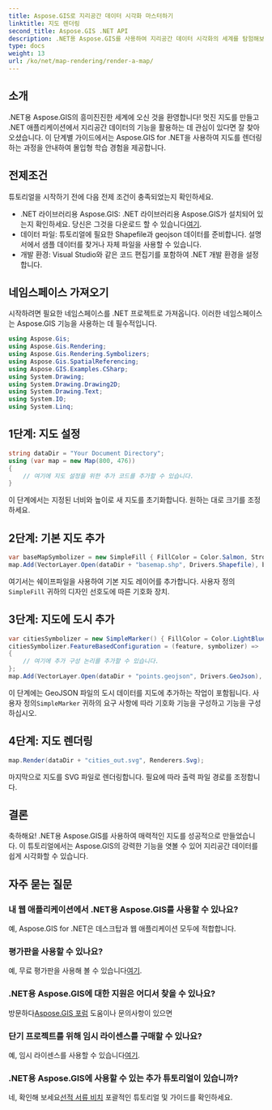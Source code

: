 ```yaml
---
title: Aspose.GIS로 지리공간 데이터 시각화 마스터하기
linktitle: 지도 렌더링
second_title: Aspose.GIS .NET API
description: .NET용 Aspose.GIS를 사용하여 지리공간 데이터 시각화의 세계를 탐험해보세요. 손쉽게 멋진 지도를 만들어 보세요. 지금 다운로드하세요! #Aspose #GIS
type: docs
weight: 13
url: /ko/net/map-rendering/render-a-map/
---
```

## 소개
.NET용 Aspose.GIS의 흥미진진한 세계에 오신 것을 환영합니다! 멋진 지도를 만들고 .NET 애플리케이션에서 지리공간 데이터의 기능을 활용하는 데 관심이 있다면 잘 찾아오셨습니다. 이 단계별 가이드에서는 Aspose.GIS for .NET을 사용하여 지도를 렌더링하는 과정을 안내하여 몰입형 학습 경험을 제공합니다.
## 전제조건
튜토리얼을 시작하기 전에 다음 전제 조건이 충족되었는지 확인하세요.
-  .NET 라이브러리용 Aspose.GIS: .NET 라이브러리용 Aspose.GIS가 설치되어 있는지 확인하세요. 당신은 그것을 다운로드 할 수 있습니다[여기](https://releases.aspose.com/gis/net/).
- 데이터 파일: 튜토리얼에 필요한 Shapefile과 geojson 데이터를 준비합니다. 설명서에서 샘플 데이터를 찾거나 자체 파일을 사용할 수 있습니다.
- 개발 환경: Visual Studio와 같은 코드 편집기를 포함하여 .NET 개발 환경을 설정합니다.
## 네임스페이스 가져오기
시작하려면 필요한 네임스페이스를 .NET 프로젝트로 가져옵니다. 이러한 네임스페이스는 Aspose.GIS 기능을 사용하는 데 필수적입니다.
```csharp
using Aspose.Gis;
using Aspose.Gis.Rendering;
using Aspose.Gis.Rendering.Symbolizers;
using Aspose.Gis.SpatialReferencing;
using Aspose.GIS.Examples.CSharp;
using System.Drawing;
using System.Drawing.Drawing2D;
using System.Drawing.Text;
using System.IO;
using System.Linq;
```
## 1단계: 지도 설정
```csharp
string dataDir = "Your Document Directory";
using (var map = new Map(800, 476))
{
    // 여기에 지도 설정을 위한 추가 코드를 추가할 수 있습니다.
}
```
이 단계에서는 지정된 너비와 높이로 새 지도를 초기화합니다. 원하는 대로 크기를 조정하세요.
## 2단계: 기본 지도 추가
```csharp
var baseMapSymbolizer = new SimpleFill { FillColor = Color.Salmon, StrokeWidth = 0.75 };
map.Add(VectorLayer.Open(dataDir + "basemap.shp", Drivers.Shapefile), baseMapSymbolizer);
```
 여기서는 쉐이프파일을 사용하여 기본 지도 레이어를 추가합니다. 사용자 정의`SimpleFill` 귀하의 디자인 선호도에 따른 기호화 장치.
## 3단계: 지도에 도시 추가
```csharp
var citiesSymbolizer = new SimpleMarker() { FillColor = Color.LightBlue };
citiesSymbolizer.FeatureBasedConfiguration = (feature, symbolizer) =>
{
    // 여기에 추가 구성 논리를 추가할 수 있습니다.
};
map.Add(VectorLayer.Open(dataDir + "points.geojson", Drivers.GeoJson), citiesSymbolizer);
```
 이 단계에는 GeoJSON 파일의 도시 데이터를 지도에 추가하는 작업이 포함됩니다. 사용자 정의`SimpleMarker` 귀하의 요구 사항에 따라 기호화 기능을 구성하고 기능을 구성하십시오.
## 4단계: 지도 렌더링
```csharp
map.Render(dataDir + "cities_out.svg", Renderers.Svg);
```
마지막으로 지도를 SVG 파일로 렌더링합니다. 필요에 따라 출력 파일 경로를 조정합니다.
## 결론
축하해요! .NET용 Aspose.GIS를 사용하여 매력적인 지도를 성공적으로 만들었습니다. 이 튜토리얼에서는 Aspose.GIS의 강력한 기능을 엿볼 수 있어 지리공간 데이터를 쉽게 시각화할 수 있습니다.
## 자주 묻는 질문
### 내 웹 애플리케이션에서 .NET용 Aspose.GIS를 사용할 수 있나요?
예, Aspose.GIS for .NET은 데스크탑과 웹 애플리케이션 모두에 적합합니다.
### 평가판을 사용할 수 있나요?
예, 무료 평가판을 사용해 볼 수 있습니다[여기](https://releases.aspose.com/).
### .NET용 Aspose.GIS에 대한 지원은 어디서 찾을 수 있나요?
 방문하다[Aspose.GIS 포럼](https://forum.aspose.com/c/gis/33) 도움이나 문의사항이 있으면
### 단기 프로젝트를 위해 임시 라이센스를 구매할 수 있나요?
 예, 임시 라이센스를 사용할 수 있습니다[여기](https://purchase.aspose.com/temporary-license/).
### .NET용 Aspose.GIS에 사용할 수 있는 추가 튜토리얼이 있습니까?
 네, 확인해 보세요[선적 서류 비치](https://reference.aspose.com/gis/net/) 포괄적인 튜토리얼 및 가이드를 확인하세요.